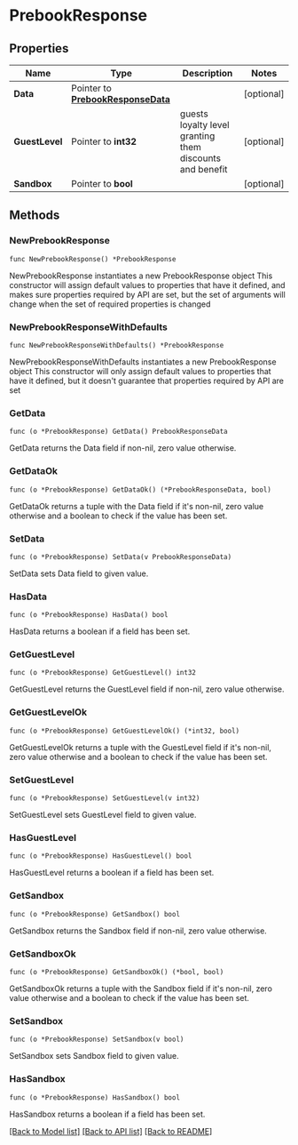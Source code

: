 # PrebookResponse

## Properties

Name | Type | Description | Notes
------------ | ------------- | ------------- | -------------
**Data** | Pointer to [**PrebookResponseData**](PrebookResponseData.md) |  | [optional] 
**GuestLevel** | Pointer to **int32** | guests loyalty level granting them discounts and benefit | [optional] 
**Sandbox** | Pointer to **bool** |  | [optional] 

## Methods

### NewPrebookResponse

`func NewPrebookResponse() *PrebookResponse`

NewPrebookResponse instantiates a new PrebookResponse object
This constructor will assign default values to properties that have it defined,
and makes sure properties required by API are set, but the set of arguments
will change when the set of required properties is changed

### NewPrebookResponseWithDefaults

`func NewPrebookResponseWithDefaults() *PrebookResponse`

NewPrebookResponseWithDefaults instantiates a new PrebookResponse object
This constructor will only assign default values to properties that have it defined,
but it doesn't guarantee that properties required by API are set

### GetData

`func (o *PrebookResponse) GetData() PrebookResponseData`

GetData returns the Data field if non-nil, zero value otherwise.

### GetDataOk

`func (o *PrebookResponse) GetDataOk() (*PrebookResponseData, bool)`

GetDataOk returns a tuple with the Data field if it's non-nil, zero value otherwise
and a boolean to check if the value has been set.

### SetData

`func (o *PrebookResponse) SetData(v PrebookResponseData)`

SetData sets Data field to given value.

### HasData

`func (o *PrebookResponse) HasData() bool`

HasData returns a boolean if a field has been set.

### GetGuestLevel

`func (o *PrebookResponse) GetGuestLevel() int32`

GetGuestLevel returns the GuestLevel field if non-nil, zero value otherwise.

### GetGuestLevelOk

`func (o *PrebookResponse) GetGuestLevelOk() (*int32, bool)`

GetGuestLevelOk returns a tuple with the GuestLevel field if it's non-nil, zero value otherwise
and a boolean to check if the value has been set.

### SetGuestLevel

`func (o *PrebookResponse) SetGuestLevel(v int32)`

SetGuestLevel sets GuestLevel field to given value.

### HasGuestLevel

`func (o *PrebookResponse) HasGuestLevel() bool`

HasGuestLevel returns a boolean if a field has been set.

### GetSandbox

`func (o *PrebookResponse) GetSandbox() bool`

GetSandbox returns the Sandbox field if non-nil, zero value otherwise.

### GetSandboxOk

`func (o *PrebookResponse) GetSandboxOk() (*bool, bool)`

GetSandboxOk returns a tuple with the Sandbox field if it's non-nil, zero value otherwise
and a boolean to check if the value has been set.

### SetSandbox

`func (o *PrebookResponse) SetSandbox(v bool)`

SetSandbox sets Sandbox field to given value.

### HasSandbox

`func (o *PrebookResponse) HasSandbox() bool`

HasSandbox returns a boolean if a field has been set.


[[Back to Model list]](../README.md#documentation-for-models) [[Back to API list]](../README.md#documentation-for-api-endpoints) [[Back to README]](../README.md)


